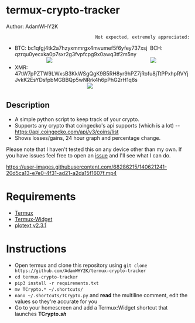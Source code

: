 # termux-crypto-tracker
Author: AdamWHY2K

                                      Not expected, extremely appreciated:
* BTC: bc1qfgj4tk2a7hzyxmmrgx4mvumef5f6yfey737xsj    BCH: qzrqu0yecxka0p7sxr2g3fvpfcpg9x0awq3tf2m5ny   
                      <img src="https://user-images.githubusercontent.com/68286215/130465610-63a93f21-4c79-4de4-a1ee-2aeb6ed17a9a.png">                                                                    <img src="https://user-images.githubusercontent.com/68286215/130466304-f6b50ae3-2bf4-40df-bf6d-3adf95f2ec67.png">
* XMR: 47tW7pPZTW9LWxsB3KkWSgQgK9B5RH8yr9hPZ7jRofu8jTtPPxhpRVYjJvkK2EsYDsfpbMGBBQp5wNRrk4h6pPhG2rH1q8s
                                                  <img src="https://user-images.githubusercontent.com/68286215/130466563-1ad94060-fd62-4c87-ad3b-728858f8dcea.png">

## Description
* A simple python script to keep track of your crypto.
* Supports any crypto that coingecko's api supports (which is a lot) -- https://api.coingecko.com/api/v3/coins/list
* Shows losses/gains, 24 hour graph and percentage change.

Please note that I haven't tested this on any device other than my own. If you have issues feel free to open an [issue](https://github.com/AdamWHY2K/termux-crypto-tracker/issues/new) and I'll see what I can do.

https://user-images.githubusercontent.com/68286215/140621241-20d5ca13-e7e0-4f31-ad21-a2da15f1607f.mp4

# Requirements
* [Termux](https://github.com/termux/termux-app)
* [Termux-Widget](https://github.com/termux/termux-widget)
* [plotext v2.3.1](https://pypi.org/project/plotext/)

# Instructions
* Open termux and clone this repository using `git clone https://github.com/AdamWHY2K/termux-crypto-tracker`
* `cd termux-crypto-tracker`
* `pip3 install -r requirements.txt`
* `mv TCrypto.* ~/.shortcuts/`
* `nano ~/.shortcuts/TCrypto.py` and **read** the multiline comment, edit the values so they're accurate for you
* Go to your homescreen and add a Termux:Widget shortcut that launches **TCrypto.*sh***
